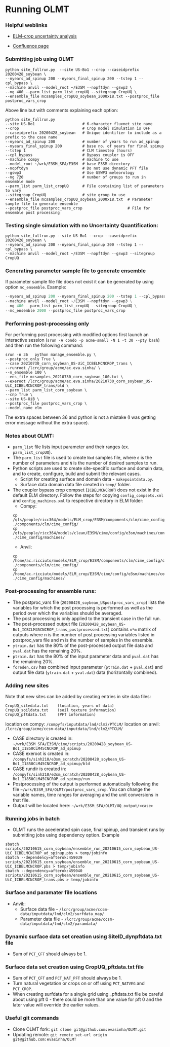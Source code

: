 # Running OLMT

### Helpful weblinks
* [ELM-crop uncertainty analysis](https://docs.google.com/document/d/1fBuvgCtB5vBeupfS9FJaxWth4N7e4sp-INebl5W-Y0A/edit) 

* [Confluence page](https://acme-climate.atlassian.net/wiki/spaces/LND/pages/56033372/Running+ALM+offline+single+point+global+and+ensemble+capabilities)


### Submitting job using OLMT
```
python site_fullrun.py  --site US-Bo1 --crop --caseidprefix 20200428_soybean \
--nyears_ad_spinup 200 --nyears_final_spinup 200 --tstep 1 --cpl_bypass \
--machine anvil --model_root ~/E3SM --nopftdyn --gswp3 \
--ng 400 --parm_list parm_list_cropUQ --sitegroup CropUQ \
--ensemble_file mcsamples_cropUQ_soybean_2000x18.txt --postproc_file postproc_vars_crop
```

Above line but with comments explaining each option:
```
python site_fullrun.py 
--site US-Bo1                     # 6-character fluxnet site name
--crop                            # Crop model simulation is OFF
--caseidprefix 20200428_soybean   # Unique identifier to include as a prefix to the case name
--nyears_ad_spinup 200            # number of years to run ad_spinup
--nyears_final_spinup 200         # base no. of years for final spinup
--tstep 1                         # CLM timestep (hours)
--cpl_bypass                      # Bypass coupler is OFF
--machine compy                   # machine to use
--model_root ~/wrk/E3SM_SFA/E3SM  # base E3SM directory
--nopftdyn                        # Do not use dynamic PFT file
--gswp3                           # Use GSWP3 meteorology
--ng 720                          # number of groups to run in ensemble mode
--parm_list parm_list_cropUQ      # File containing list of parameters to vary
--sitegroup CropUQ                # site group to use
--ensemble_file mcsamples_cropUQ_soybean_2000x18.txt  # Parameter sample file to generate ensemble
--postproc_file postproc_vars_crop                    # File for ensemble post processing
```


### Testing single simulation with no Uncertainty Quantification:
```
python site_fullrun.py --site US-Bo1 --crop --caseidprefix 20200428_soybean \
--nyears_ad_spinup 200 --nyears_final_spinup 200 --tstep 1 --cpl_bypass \
--machine anvil --model_root ~/E3SM --nopftdyn --gswp3 --sitegroup CropUQ
```


### Generating parameter sample file to generate ensemble
If parameter sample file file does not exist it can be generated by using option `mc_ensemble`. Example:
```python site_fullrun.py --site US-Bo1 --crop --caseidprefix 20200428_soybean \
--nyears_ad_spinup 200 --nyears_final_spinup 200 --tstep 1 --cpl_bypass \
--machine anvil --model_root ~/E3SM --nopftdyn --gswp3 \
--ng 400 --parm_list parm_list_cropUQ --sitegroup CropUQ \
--mc_ensemble 2000 --postproc_file postproc_vars_crop
```


### Performing post-processing only
For performing post processing with modified options first launch an interactive session (`srun -A condo -p acme-small -N 1 -t 30 --pty bash`) and then run the following command:
```
srun -n 36   python manage_ensemble.py \
--postproc_only True \
--case 20210730_corn_soybean_US-UiC_ICBELMCNCROP_trans \
--runroot /lcrc/group/acme/ac.eva.sinha/ \
--n_ensemble 100 \
--ens_file mcsamples_20210730_corn_soybean_100.txt \
--exeroot /lcrc/group/acme/ac.eva.sinha/20210730_corn_soybean_US-UiC_ICBELMCNCROP_trans/bld \
--parm_list parm_list_corn_soybean \
--cnp True \
--site US-UiB \
--postproc_file postproc_vars_crop \
--model_name elm
```
The extra spaces between 36 and python is not a mistake (I was getting error message without the extra space).


### Notes about OLMT:
* `parm_list` file lists input parameter and their ranges (ex. `parm_list_cropUQ`).
* The `parm_list` file is used to create `Nxd` samples file, where `d` is the number of parameters and `N` is the number of desired samples to run.
* Python scripts are used to create site-specific surface and domain data, and to create, configure, build and submit the relevant cases.
	* Script for creating surface and domain data - `makepointdata.py`. 
	* Surface data domain data file created in `temp/` folder.  
* The coupler bypass crop compset (`ICBELMCNCROP`) does not exist in the default ELM directory. Follow the steps for copying `config_compsets.xml` and `config_machines.xml` to respective directory in ELM folder:
	* Compy:
	```
	cp /qfs/people/ricc364/models/ELM_crop/E3SM/components/clm/cime_config/config_compsets.xml ./components/clm/cime_config/
	cp /qfs/people/ricc364/models/clean/E3SM/cime/config/e3sm/machines/config_machines.xml ./cime_config/machines/
	```
	* Anvil:
	```
	cp /home/ac.ricciuto/models/ELM_crop/E3SM/components/clm/cime_config/config_compsets.xml ./components/clm/cime_config/
	cp /home/ac.ricciuto/models/ELM_crop/E3SM/cime/config/e3sm/machines/config_machines.xml ./cime_config/machines/
	```
	
### Post-processing for ensemble runs:
* The postproc_vars file (`20200428_soybean_USpostproc_vars_crop`) lists the variables for which the post processing is performed as well as the period over which the variables should be averaged. 
* The post processing is only applied to the transient case in the full run.
* The post-processed output file (`20200428_soybean_US-Bo1_ICBCLM45CNCROP_trans_postprocessed.txt`) contains `n*m` matrix of outputs where n is the number of post processing variables listed in postproc_vars file and m is the number of samples in the ensemble.
* `ytrain.dat` has the 80% of the post-processed output file data and `yval.dat` has the remaining 20%.
* `ptrain.dat` has the 80% of the input parameter data and `pval.dat` has the remaining 20%.
* `foreden.csv` has combined  input parameter (`ptrain.dat` + `pval.dat`) and  output file data (`ytrain.dat` + `yval.dat`) data  (horizontally combined).


### Adding new sites
Note that new sites can be added by creating entries in site data files:
```
CropUQ_sitedata.txt    (location, years of data)
CropUQ_soildata.txt    (soil texture information)
CropUQ_pftdata.txt     (PFT information)
```
location on compy: `/compyfs/inputdata/lnd/clm2/PTCLM/`
location on anvil: `/lcrc/group/acme/ccsm-data/inputdata/lnd/clm2/PTCLM/`

* CASE directory is created in: `~/wrk/E3SM_SFA/E3SM/cime/scripts/20200428_soybean_US-Bo1_I1850CLM45CNCROP_ad_spinup`
* CASE exeroot is created in: `/compyfs/sinh210/e3sm_scratch/20200428_soybean_US-Bo1_I1850CLM45CNCROP_ad_spinup/bld`
* CASE rundir is created in: `/compyfs/sinh210/e3sm_scratch/20200428_soybean_US-Bo1_I1850CLM45CNCROP_ad_spinup/run`
* Postprocessing of the output is performed automatically following the file `~/wrk/E3SM_SFA/OLMT/postproc_vars_crop`.  You can change the variable names, time ranges for averaging and the unit conversions in that file.
* Output will be located here: `~/wrk/E3SM_SFA/OLMT/UQ_output/<case>` 


### Running jobs in batch
* OLMT runs the aceelerated spin case, final spinup, and transient runs by submitting jobs using dependency option. Example

```
sbatch scripts/20210615_corn_soybean/ensemble_run_20210615_corn_soybean_US-UiC_ICBELMCNCROP_ad_spinup.pbs > temp/jobinfo
sbatch --dependency=afterok:459039 scripts/20210615_corn_soybean/ensemble_run_20210615_corn_soybean_US-UiC_ICBELMCNCROP.pbs > temp/jobinfo
sbatch --dependency=afterok:459040 scripts/20210615_corn_soybean/ensemble_run_20210615_corn_soybean_US-UiC_ICBELMCNCROP_trans.pbs > temp/jobinfo
```
	

### Surface and paramater file locations
* Anvil::
	* Surface data file - `/lcrc/group/acme/ccsm-data/inputdata/lnd/clm2/surfdata_map/` 
	* Parameter data file - `/lcrc/group/acme/ccsm-data/inputdata/lnd/clm2/paramdata/`


### Dynamic surface data set creation using SiteID\_dynpftdata.txt file
* Sum of `PCT_CFT` should always be 1.


### Surface data set creation using CropUQ_pftdata.txt file
* Sum of `PCT_CFT` and `PCT_NAT_PFT` should always be 1. 
* Turn natural vegetation or crops on or off using `PCT_NATVEG` and `PCT_CROP`.
* When creating surfdata for a single grid using _pftdata.txt file be careful about using pft 0 - there could be more than one value for pft 0 and the later value will override the earlier values.


### Useful git commands
* Clone OLMT fork: `git clone git@github.com:evasinha/OLMT.git`
* Updating remote: `git remote set-url origin git@github.com:evasinha/OLMT`
